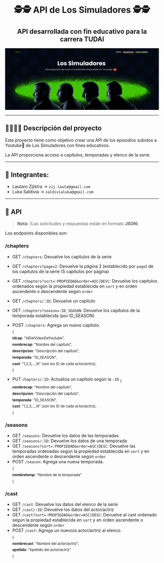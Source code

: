 <div align="center">
<h1>🕵️🕵️ API de Los Simuladores 🕵️🕵️</h1>
<h2>API desarrollada con fin educativo para la carrera TUDAI</h2>

![Captura de pantalla de la página](web-screen.png)

</div>

***

## 👷‍♂️👷‍♂️ Descripción del proyecto

Este proyecto tiene como objetivo crear una API de los episodios subidos a Youtube🔴 de Los Simuladores con fines educativos.

La API proporciona acceso a capítulos, temporadas y elenco de la serie.

***
## :busts_in_silhouette: Integrantes:
+ Lautaro Zijlstra  -> `zij.lauta@gmail.com`
+ Luka Saldivia  -> `saldivialuka@gmail.com`
***
## 📮 API
>**Nota:** (Las solicitudes y respuestas están en formato **JSON**)

Los endpoints disponibles son:

### /chapters
- GET `/chapters`: Devuelve los capítulos de la serie
- GET `/chapters?page=2`: Devuelve la página 2 (establecido por `page`) de los capítulos de la serie (5 capítulos por página)
- GET `/chapters?sort=:PROPIEDAD&order=ASC|DESC`: Devuelve los capítulos ordenados según la propiedad establecida en `sort` y en orden ascendente o descendente según `order`
- GET `/chapters/:ID`: Devuelve un capítulo
- GET `/chapters?season=:ID_SEASON`: Devuelve los capítulos de la temporada establecida (por ID_SEASON)
- POST `/chapters`: Agrega un nuevo capítulo. <br>
<sub>{ <br>
  **idcap**: "IdDelVideoDeYoutube", <br>
  **nombrecap**: "Nombre del capítulo", <br>
  **descripcion**: "Descripción del capítulo", <br>
  **temporada**: "ID_SEASON", <br>
  **cast**: "1,2,3,...,N" (son los ID de cada actor/actriz), <br>
}</sub>

- PUT `chapters/:ID`: Actualiza un capítulo según la `:ID`
<sub>{ <br>
  **nombrecap**: "Nombre del capítulo", <br>
  **descripcion**: "Descripción del capítulo", <br>
  **temporada**: "ID_SEASON", <br>
  **cast**: "1,2,3,...,N" (son los ID de cada actor/actriz), <br>
}</sub>

### /seasons
- GET `/seasons`: Devuelve los datos de las temporadas
- GET `/seasons/:ID`: Devuelve los datos de una temporada
- GET `/seasons?sort=:PROPIEDAD&order=ASC|DESC`: Devuelve las temporadas ordenadas según la propiedad establecida en `sort` y en orden ascendente o descendente según `order`
- POST `/season`: Agrega una nueva temporada. <br>
<sub>{ <br>
  **nombretemp**: "Nombre de la temporada" <br>
}</sub>


### /cast
- GET `/cast`: Devuelve los datos del elenco de la serie
- GET `/cast/:ID`: Devuelve los datos del actor/actriz
- GET `/cast?sort=:PROPIEDAD&order=ASC|DESC`: Devuelve al cast ordenado según la propiedad establecida en `sort` y en orden ascendente o descendente según `order`
- POST `/cast`: Agrega un nuevo/a actor/actriz al elenco. <br>
<sub>{ <br>
  **nombrecast**: "Nombre del actor/actriz", <br>
  **apellido**: "Apellido del actor/actriz" <br>
}</sub>
